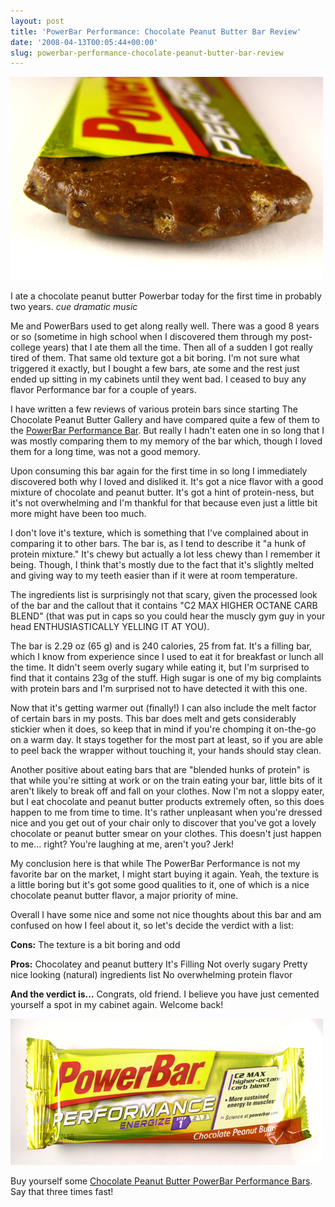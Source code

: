 ```yaml
---
layout: post
title: 'PowerBar Performance: Chocolate Peanut Butter Bar Review'
date: '2008-04-13T00:05:44+00:00'
slug: powerbar-performance-chocolate-peanut-butter-bar-review
---
```

<img src='/images/uploads/2008/04/powerbar_011.jpg' alt='PowerBar Performance: Chocolate Peanut Butter Bar Review' class="yellowborder" />

I ate a chocolate peanut butter Powerbar today for the first time in probably two years. *cue dramatic music*

Me and PowerBars used to get along really well. There was a good 8 years or so (sometime in high school when I discovered them through my post-college years) that I ate them all the time. Then all of a sudden I got really tired of them. That same old texture got a bit boring. I'm not sure what triggered it exactly, but I bought a few bars, ate some and the rest just ended up sitting in my cabinets until they went bad. I ceased to buy any flavor Performance bar for a couple of years.

I have written a few reviews of various protein bars since starting The Chocolate Peanut Butter Gallery and have compared quite a few of them to the <a href="http://www.powerbar.com/Products/Performance/Flavors.aspx?id=C6CFE0E5-58FB-43B2-B85A-482720ED9A5D">PowerBar Performance Bar</a>. But really I hadn't eaten one in so long that I was mostly comparing them to my memory of the bar which, though I loved them for a long time, was not a good memory.

Upon consuming this bar again for the first time in so long I immediately discovered both why I loved and disliked it. It's got a nice flavor with a good mixture of chocolate and peanut butter. It's got a hint of protein-ness, but it's not overwhelming and I'm thankful for that because even just a little bit more might have been too much.

I don't love it's texture, which is something that I've complained about in comparing it to other bars. The bar is, as I tend to describe it "a hunk of protein mixture." It's chewy but actually a lot less chewy than I remember it being. Though, I think that's mostly due to the fact that it's slightly melted and giving way to my teeth easier than if it were at room temperature.

The ingredients list is surprisingly not that scary, given the processed look of the bar and the callout that it contains "C2 MAX HIGHER OCTANE CARB BLEND" (that was put in caps so you could hear the muscly gym guy in your head ENTHUSIASTICALLY YELLING IT AT YOU). 

The bar is 2.29 oz (65 g) and is 240 calories, 25 from fat. It's a filling bar, which I know from experience since I used to eat it for breakfast or lunch all the time. It didn't seem overly sugary while eating it, but I'm surprised to find that it contains 23g of the stuff. High sugar is one of my big complaints with protein bars and I'm surprised not to have detected it with this one.

Now that it's getting warmer out (finally!) I can also include the melt factor of certain bars in my posts. This bar does melt and gets considerably stickier when it does, so keep that in mind if you're chomping it on-the-go on a warm day. It stays together for the most part at least, so if you are able to peel back the wrapper without touching it, your hands should stay clean. 

Another positive about eating bars that are "blended hunks of protein" is that while you're sitting at work or on the train eating your bar, little bits of it aren't likely to break off and fall on your clothes. Now I'm not a sloppy eater, but I eat chocolate and peanut butter products extremely often, so this does happen to me from time to time. It's rather unpleasant when you're dressed nice and you get out of your chair only to discover that you've got a lovely chocolate or peanut butter smear on your clothes. This doesn't just happen to me... right? You're laughing at me, aren't you? Jerk!

My conclusion here is that while The PowerBar Performance is not my favorite bar on the market, I might start buying it again. Yeah, the texture is a little boring but it's got some good qualities to it, one of which is a nice chocolate peanut butter flavor, a major priority of mine.

Overall I have some nice and some not nice thoughts about this bar and am confused on how I feel about it, so let's decide the verdict with a list:

<strong>Cons:</strong>
The texture is a bit boring and odd

<strong>Pros:</strong>
Chocolatey and peanut buttery
It's Filling 
Not overly sugary
Pretty nice looking (natural) ingredients list
No overwhelming protein flavor

<strong>And the verdict is...</strong>
Congrats, old friend. I believe you have just cemented yourself a spot in my cabinet again. Welcome back!

<img src='/images/uploads/2008/04/powerbar_02.jpg' alt='PowerBar Performance: Chocolate Peanut Butter Bar Review' class="yellowborder" />

Buy yourself some <a href="http://www.powerbar.com/Products/Performance/Flavors.aspx?id=C6CFE0E5-58FB-43B2-B85A-482720ED9A5D">Chocolate Peanut Butter PowerBar Performance Bars</a>. Say that three times fast!
